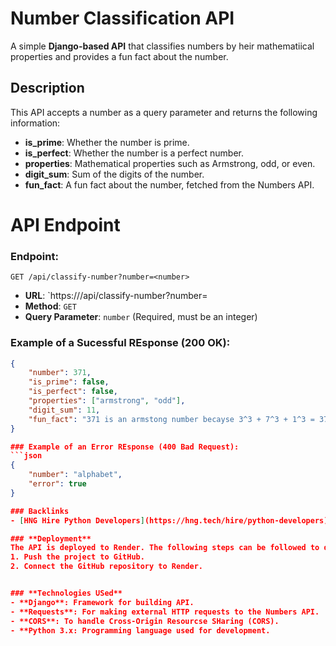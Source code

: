# **Number Classification API**

A simple **Django-based API** that classifies numbers by heir mathematiical properties and provides a fun fact about the number.

## **Description**
This API accepts a number as a query parameter and returns the following information:
- **is_prime**: Whether the number is prime.
- **is_perfect**: Whether the number is a perfect number.
- **properties**: Mathematical properties such as Armstrong, odd, or even.
- **digit_sum**: Sum of the digits of the number.
- **fun_fact**: A fun fact about the number, fetched from the Numbers API.

# **API Endpoint**

### Endpoint:
`GET /api/classify-number?number=<number>`

- **URL**: `https://<your-deployed-app-url>/api/classify-number?number=<number>
- **Method**: `GET`
- **Query Parameter**: `number` (Required, must be an integer)

### Example of a Sucessful REsponse (200 OK):
```json
{
    "number": 371,
    "is_prime": false,
    "is_perfect": false,
    "properties": ["armstrong", "odd"],
    "digit_sum": 11,
    "fun_fact": "371 is an armstong number becayse 3^3 + 7^3 + 1^3 = 37"
}

### Example of an Error REsponse (400 Bad Request):
```json
{
    "number": "alphabet",
    "error": true
}

### Backlinks
- [HNG Hire Python Developers](https://hng.tech/hire/python-developers)

### **Deployment**
The API is deployed to Render. The following steps can be followed to deploy the API:
1. Push the project to GitHub.
2. Connect the GitHub repository to Render.


### **Technologies USed**
- **Django**: Framework for building API.
- **Requests**: For making external HTTP requests to the Numbers API.
- **CORS**: To handle Cross-Origin Resourcse SHaring (CORS).
- **Python 3.x: Programming language used for development.

